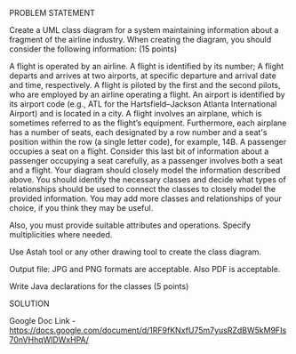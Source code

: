 PROBLEM STATEMENT

Create a UML class diagram for a system maintaining information about a fragment of the airline industry. When creating the diagram, you should consider the following information: (15 points)

A flight is operated by an airline.
A flight is identified by its number;
A flight departs and arrives at two airports, at specific departure and arrival date and time, respectively.
A flight is piloted by the first and the second pilots, who are employed by an airline operating a flight.
An airport is identified by its airport code (e.g., ATL for the Hartsfield–Jackson Atlanta International Airport) and is located in a city.
A flight involves an airplane, which is sometimes referred to as the flight’s equipment.
Furthermore, each airplane has a number of seats, each designated by a row number and a seat's position within the row (a single letter code), for example, 14B.
A passenger occupies a seat on a flight.  Consider this last bit of information about a passenger occupying a seat carefully, as a passenger involves both a seat and a flight.
Your diagram should closely model the information described above. You should identify the necessary classes and decide what types of relationships should be used to connect the classes to closely model the provided information. You may add more classes and relationships of your choice, if you think they may be useful.

Also, you must provide suitable attributes and operations. Specify multiplicities where needed.

Use Astah tool or any other drawing tool to create the class diagram.

Output file: JPG and PNG formats are acceptable. Also PDF is acceptable.

Write Java declarations for the classes (5 points)

SOLUTION

Google Doc Link - https://docs.google.com/document/d/1RF9fKNxfU75m7yusRZdBW5kM9FIs70nVHhqWlDWxHPA/